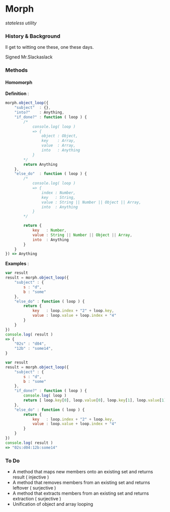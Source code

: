 Morph
=====
*stateless utility*

### History & Background
Il get to witting one these, one these days.

Signed Mr.Slackaslack

### Methods

#### Homomorph

**Definition** :

```javascript
morph.object_loop({ 
	"subject"  : {},
	"into?"    : Anything,
	"if_done?" : function ( loop ) {
		/*
			console.log( loop )
			=> {
				object : Object,
				key    : Array,
				value  : Array,
				into   : Anything
			}
		*/
		return Anything
	},
	"else_do"  : function ( loop ) {
		/*
			console.log( loop ) 
			=> {
				index : Number,
				key   : String,
				value : String || Number || Object || Array,
				into  : Anything
			}
		*/

		return { 
			key   : Number,
			value : String || Number || Object || Array,
			into  : Anything
		}
	}
}) => Anything
```

**Examples** :

```javascript
var result
result = morph.object_loop({
	"subject" : {
		s : "d",
		b : "some"
	},
	"else_do" : function ( loop ) {
		return {
			key   : loop.index + "2" + loop.key,
			value : loop.value + loop.index + "4"
		}
	}
})
console.log( result )
=> {
	"02s" : "d04",
	"12b" : "some14",
}
```

```javascript
var result
result = morph.object_loop({
	"subject" : {
		s : "d",
		b : "some"
	},
	"if_done?" : function ( loop ) { 
		console.log( loop )
		return [ loop.key[0], loop.value[0], loop.key[1], loop.value[1] ].join(":")
	},
	"else_do" : function ( loop ) {
		return {
			key   : loop.index + "2" + loop.key,
			value : loop.value + loop.index + "4"
		}
	}
})
console.log( result )
=> "02s:d04:12b:some14"
```

### To Do

* A method that maps new members onto an existing set and returns result ( injective )
* A method that removes members from an existing set and returns leftover ( surjective )
* A method that extracts members from an existing set and returns extraction ( surjective )
* Unification of object and array looping